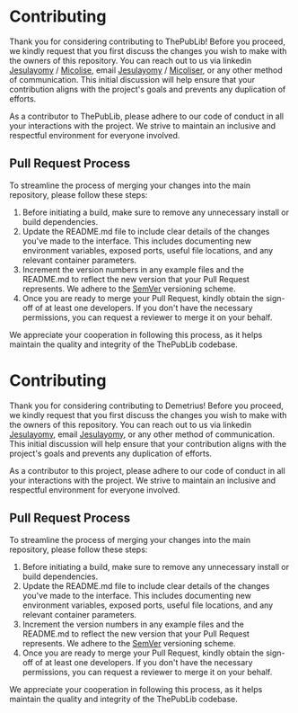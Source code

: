 # Contributing

Thank you for considering contributing to ThePubLib! Before you proceed, we kindly request that you first discuss the changes you wish to make with the owners of this repository. You can reach out to us via linkedin [Jesulayomy](https://www.linkedin.com/in/jesulayomi-aina-27389524a/) / [Micolise](https://www.linkedin.com/in/samuel-iwelumo-8a43a6219/), email [Jesulayomy](mailto:jesulayomy@gmail.com) / [Micoliser](mailto:micoliser@gmail.com), or any other method of communication. This initial discussion will help ensure that your contribution aligns with the project's goals and prevents any duplication of efforts.

As a contributor to ThePubLib, please adhere to our code of conduct in all your interactions with the project. We strive to maintain an inclusive and respectful environment for everyone involved.

## Pull Request Process

To streamline the process of merging your changes into the main repository, please follow these steps:

1. Before initiating a build, make sure to remove any unnecessary install or build dependencies.
2. Update the README.md file to include clear details of the changes you've made to the interface. This includes documenting new environment variables, exposed ports, useful file locations, and any relevant container parameters.
3. Increment the version numbers in any example files and the README.md to reflect the new version that your Pull Request represents. We adhere to the [SemVer](http://semver.org/) versioning scheme.
4. Once you are ready to merge your Pull Request, kindly obtain the sign-off of at least one developers. If you don't have the necessary permissions, you can request a reviewer to merge it on your behalf.

We appreciate your cooperation in following this process, as it helps maintain the quality and integrity of the ThePubLib codebase.


# Contributing

Thank you for considering contributing to Demetrius! Before you proceed, we kindly request that you first discuss the changes you wish to make with the owners of this repository. You can reach out to us via linkedin [Jesulayomy](https://www.linkedin.com/in/jesulayomi-aina-27389524a/), email [Jesulayomy](mailto:jesulayomy@gmail.com), or any other method of communication. This initial discussion will help ensure that your contribution aligns with the project's goals and prevents any duplication of efforts.

As a contributor to this project, please adhere to our code of conduct in all your interactions with the project. We strive to maintain an inclusive and respectful environment for everyone involved.

## Pull Request Process

To streamline the process of merging your changes into the main repository, please follow these steps:

1. Before initiating a build, make sure to remove any unnecessary install or build dependencies.
2. Update the README.md file to include clear details of the changes you've made to the interface. This includes documenting new environment variables, exposed ports, useful file locations, and any relevant container parameters.
3. Increment the version numbers in any example files and the README.md to reflect the new version that your Pull Request represents. We adhere to the [SemVer](http://semver.org/) versioning scheme.
4. Once you are ready to merge your Pull Request, kindly obtain the sign-off of at least one developers. If you don't have the necessary permissions, you can request a reviewer to merge it on your behalf.

We appreciate your cooperation in following this process, as it helps maintain the quality and integrity of the ThePubLib codebase.
